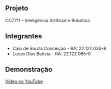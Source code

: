 
## Projeto  
CC7711 - Inteligência Artificial e Robótica

## Integrantes  
- Caio de Souza Conceição - RA: 22.122.033-8  
- Lucas Dias Batista - RA: 22.122.065-0  

## Demonstração  
[Vídeo no YouTube](https://youtu.be/1h-2ge1lzmw)
